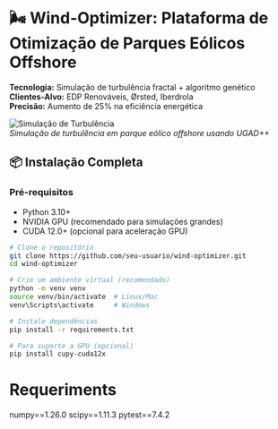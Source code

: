 # 🌬️ Wind-Optimizer: Plataforma de Otimização de Parques Eólicos Offshore

**Tecnologia:** Simulação de turbulência fractal + algoritmo genético  
**Clientes-Alvo:** EDP Renováveis, Ørsted, Iberdrola  
**Precisão:** Aumento de 25% na eficiência energética  

![Simulação de Turbulência](docs/images/wind-simulation.gif)  
*Simulação de turbulência em parque 
eólico offshore usando UGAD++*  

## 📦 Instalação Completa

### Pré-requisitos
- Python 3.10+
- NVIDIA GPU (recomendado para simulações grandes)
- CUDA 12.0+ (opcional para aceleração GPU)

```bash
# Clone o repositório
git clone https://github.com/seu-usuario/wind-optimizer.git
cd wind-optimizer

# Crie um ambiente virtual (recomendado)
python -m venv venv
source venv/bin/activate  # Linux/Mac
venv\Scripts\activate     # Windows

# Instale dependências
pip install -r requirements.txt

# Para suporte a GPU (opcional)
pip install cupy-cuda12x
```
# Requeriments

numpy==1.26.0
scipy==1.11.3
pytest==7.4.2
